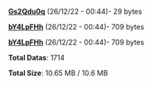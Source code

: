 [**Gs2Qdu0q**](/data/Gs2Qdu0q.txt) (26/12/22 - 00:44)- 29 bytes

[**bY4LpFHh**](/data/bY4LpFHh.txt) (26/12/22 - 00:44)- 709 bytes

[**bY4LpFHh**](/data/bY4LpFHh.txt) (26/12/22 - 00:44)- 709 bytes

**Total Datas**: 1714

**Total Size**: 10.65 MB / 10.6 MB